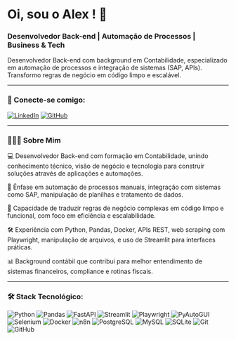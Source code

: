 # Oi, sou o Alex ! 👋


### Desenvolvedor Back-end | Automação de Processos | Business & Tech


Desenvolvedor Back-end com background em Contabilidade, especializado em automação de processos e integração de sistemas (SAP, APIs). Transformo regras de negócio em código limpo e escalável.



---



### 🔗 Conecte-se comigo:



[![LinkedIn](https://img.shields.io/badge/LinkedIn-0A66C2?style=for-the-badge&logo=linkedin&logoColor=white )](https://www.linkedin.com/in/alex-varela-ba8485378/)
[![GitHub](https://img.shields.io/badge/GitHub-181717?style=for-the-badge&logo=github&logoColor=white )](https://github.com/alexvarelagomes)



---



### 👨🏻‍💻 Sobre Mim



💻 Desenvolvedor Back-end com formação em Contabilidade, unindo conhecimento técnico, visão de negócio e tecnologia para construir soluções através de aplicações e automações. 

  



🔄 Ênfase em automação de processos manuais, integração com sistemas como SAP, manipulação de planilhas e tratamento de dados.

  



🧠 Capacidade de traduzir regras de negócio complexas em código limpo e funcional, com foco em eficiência e escalabilidade.

  



🛠️ Experiência com Python, Pandas, Docker, APIs REST, web scraping com Playwright, manipulação de arquivos, e uso de Streamlit para interfaces práticas.

  



📊 Background contábil que contribui para melhor entendimento de sistemas financeiros, compliance e rotinas fiscais.



---



### 🛠️ Stack Tecnológico:



![Python](https://img.shields.io/badge/Python-3776AB?style=for-the-badge&logo=python&logoColor=white )
![Pandas](https://img.shields.io/badge/Pandas-150458?style=for-the-badge&logo=pandas&logoColor=white )
![FastAPI](https://img.shields.io/badge/FastAPI-009688?style=for-the-badge&logo=fastapi&logoColor=white )
![Streamlit](https://img.shields.io/badge/Streamlit-FF4B4B?style=for-the-badge&logo=streamlit&logoColor=white )
![Playwright](https://img.shields.io/badge/Playwright-2EAD33?style=for-the-badge&logo=playwright&logoColor=white )
![PyAutoGUI](https://img.shields.io/badge/PyAutoGUI-5D3A9B?style=for-the-badge&logo=python&logoColor=white)
![Selenium](https://img.shields.io/badge/Selenium-43B02A?style=for-the-badge&logo=selenium&logoColor=white )
![Docker](https://img.shields.io/badge/Docker-2496ED?style=for-the-badge&logo=docker&logoColor=white )
![n8n](https://img.shields.io/badge/n8n-FF4747?style=for-the-badge&logo=n8n&logoColor=white)
![PostgreSQL](https://img.shields.io/badge/PostgreSQL-4169E1?style=for-the-badge&logo=postgresql&logoColor=white)
![MySQL](https://img.shields.io/badge/mysql-%234479A1.svg?style=for-the-badge&logo=mysql&logoColor=white )
![SQLite](https://img.shields.io/badge/SQLite-003B57?style=for-the-badge&logo=sqlite&logoColor=white )
![Git](https://img.shields.io/badge/Git-F05032?style=for-the-badge&logo=git&logoColor=white )
![GitHub](https://img.shields.io/badge/GitHub-181717?style=for-the-badge&logo=github&logoColor=white )
